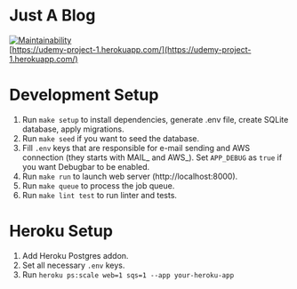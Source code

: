 # Just A Blog
[![Maintainability](https://api.codeclimate.com/v1/badges/24b04c0bac04a3341775/maintainability)](https://codeclimate.com/github/InfluxOW/udemy-project-1/maintainability)\
[https://udemy-project-1.herokuapp.com/](https://udemy-project-1.herokuapp.com/)
# Development Setup
1. Run `make setup` to install dependencies, generate .env file, create SQLite database, apply migrations.
2. Run `make seed` if you want to seed the database.
3. Fill `.env` keys that are responsible for e-mail sending and AWS connection (they starts with MAIL_ and AWS_). Set `APP_DEBUG` as `true` if you want Debugbar to be enabled.
4. Run `make run` to launch web server (http://localhost:8000).
5. Run `make queue` to process the job queue.
6. Run `make lint test` to run linter and tests.
# Heroku Setup
1. Add Heroku Postgres addon.
2. Set all necessary `.env` keys.
3. Run `heroku ps:scale web=1 sqs=1 --app your-heroku-app`
